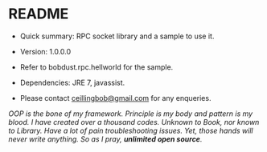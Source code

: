 # README #


* Quick summary: RPC socket library and a sample to use it.
* Version: 1.0.0.0

* Refer to bobdust.rpc.hellworld for the sample.
* Dependencies: JRE 7, javassist.

* Please contact ceillingbob@gmail.com for any enqueries.


*OOP is the bone of my framework. Principle is my body and pattern is my blood. I have created over a thousand codes. Unknown to Book, nor known to Library. Have a lot of pain troubleshooting issues. Yet, those hands will never write anything. So as I pray, **unlimited open source**.*